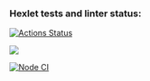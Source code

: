 ### Hexlet tests and linter status:
[![Actions Status](https://github.com/animch/frontend-project-46/workflows/hexlet-check/badge.svg)](https://github.com/animch/frontend-project-46/actions)

<a href="https://codeclimate.com/github/animch/frontend-project-46/maintainability"><img src="https://api.codeclimate.com/v1/badges/3b88a8c8d90e95e54c73/maintainability" /></a>

[![Node CI](https://github.com/animch/frontend-project-46/actions/workflows/nodejs.yml/badge.svg)](https://github.com/animch/frontend-project-46/actions/workflows/nodejs.yml)